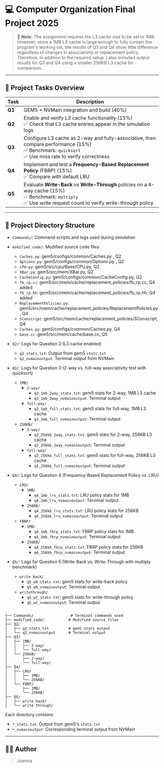 # 💻 Computer Organization Final Project 2025

> 📌 **Note:** The assignment requires the L3 cache size to be set to 1MB. However, since a 1MB L3 cache is large enough to fully contain the program's working set, the results of Q3 and Q4 show little difference regardless of changes in associativity or replacement policy. Therefore, in addition to the required setup, I also included output results for Q3 and Q4 using a smaller 256KB L3 cache for comparison.


---

## 📝 Project Tasks Overview

| Task | Description |
|------|-------------|
| **Q1** | GEM5 + NVMain integration and build (40%) |
| **Q2** | Enable and verify L3 cache functionality (15%)<br>✅ Check that L3 cache entries appear in the simulation logs |
| **Q3** | Configure L3 cache as 2-way and fully-associative, then compare performance (15%)<br>✅ Benchmark: `quicksort`<br>✅ Use miss rate to verify correctness |
| **Q4** | Implement and test a **Frequency-Based Replacement Policy** (FBRP) (15%)<br>✅ Compare with default LRU |
| **Q5** | Evaluate **Write-Back** vs **Write-Through** policies on a 4-way cache (15%)<br>✅ Benchmark: `multiply`<br>✅ Use write request count to verify write-through policy |

---

## 📁 Project Directory Structure

- `Commands/`: Command scripts and logs used during simulation

- `modified_code/`: Modified source code files
  - `Caches.py`: gem5/configs/common/Caches.py , Q2
  - `Options.py`: gem5/configs/common/Options.py`, Q2
  - `CPU.py`: gem5/src/cpu/Base/CPU.py, Q2
  - `XBar.py`: gem5/src/mem/XBar.py, Q2
  - `CacheConfig.py`: gem5/configs/common/CacheConfig.py, Q2
  - `fb_rp.cc`: gem5/src/mem/cache/replacement_policies/fb_rp.cc, Q4 added
  - `fb_rp.hh`: gem5/src/mem/cache/replacement_policies/fb_rp.hh, Q4 added
  - `ReplacementPolicies.py`: gem5/src/mem/cache/replacement_policies/ReplacementPolicies.py, Q4
  - `SConscript`: gem5/src/mem/cache/replacement_policies/SConscript, Q4
  - `Caches.py`: gem5/configs/common/Caches.py, Q4
  - `base.cc` :gem5/src/mem/cache/base.cc, Q5
  
- `Q2/`: Logs for Question 2 (L3 cache enabled)
  - `q2_stats.txt`: Output from gem5 `stats.txt`
  - `q2_nvmainoutput`: Terminal output from NVMain

- `Q3/`: Logs for Question 3 (2-way vs. full-way associativity test with quicksort)
  - `1MB/`
    - `2-way/`
      - `q3_1mb_2way_stats.txt`: gem5 stats for 2-way, 1MB L3 cache
      - `q3_1mb_2way_nvmainoutput`: Terminal output
    - `full-way/`
      - `q3_1mb_full_stats.txt`: gem5 stats for full-way, 1MB L3 cache
      - `q3_1mb_full_nvmainoutput`: Terminal output
  - `256KB/`
    - `2-way/`
      - `q3_256kb_2way_stats.txt`: gem5 stats for 2-way, 256KB L3 cache
      - `q3_256kb_2way_nvmainoutput`: Terminal output
    - `full-way/`
      - `q3_256kb_full_stats.txt`: gem5 stats for full-way, 256KB L3 cache
      - `q3_256kb_full_nvmainoutput`: Terminal output

- `Q4/`: Logs for Question 4 (Frequency-Based Replacement Policy vs. LRU)
  - `LRU/`
    - `1MB/`
      - `q4_1mb_lru_stats.txt`: LRU policy stats for 1MB
      - `q4_1mb_lru_nvmainoutput`: Terminal output
    - `256KB/`
      - `q4_256kb_lru_stats.txt`: LRU policy stats for 256KB
      - `q4_256kb_lru_nvmainoutput`: Terminal output
  - `FBRP/`
    - `1MB/`
      - `q4_1mb_fbrp_stats.txt`: FBRP policy stats for 1MB
      - `q4_1mb_fbrp_nvmainoutput`: Terminal output
    - `256KB/`
      - `q4_256kb_fbrp_stats.txt`: FBRP policy stats for 256KB
      - `q4_256kb_fbrp_nvmainoutput`: Terminal output

- `Q5/`: Logs for Question 5 (Write-Back vs. Write-Through with multiply benchmark)
  - `write back/`
    - `q5_wb_stats.txt`: gem5 stats for write-back policy
    - `q5_wb_nvmainoutput`: Terminal output
  - `writethrough/`
    - `q5_wt_stats.txt`: gem5 stats for write-through policy
    - `q5_wt_nvmainoutput`: Terminal output

```
.
├── Commands/                 # Terminal commands used
├── modified_code/           # Modified source files
├── Q2/
│   ├── q2_stats.txt         # gem5 stats output
│   └── q2_nvmainoutput      # Terminal output
├── Q3/
│   ├── 1MB/
│   │   ├── 2-way/
│   │   └── full-way/
│   └── 256KB/
│       ├── 2-way/
│       └── full-way/
├── Q4/
│   ├── LRU/
│   │   ├── 1MB/
│   │   └── 256KB/
│   └── FBRP/
│       ├── 1MB/
│       └── 256KB/
├── Q5/
│   ├── write back/
│   └── write through/
```

Each directory contains:
- `*_stats.txt`: Output from gem5's `stats.txt`
- `*_nvmainoutput`: Corresponding terminal output from NVMain

---
## 👩‍💻 Author
> Joanna
